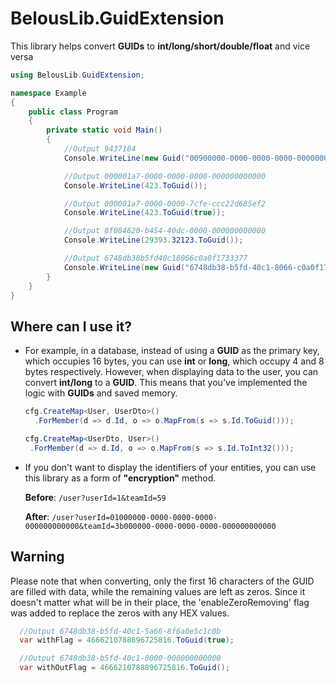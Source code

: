 # BelousLib.GuidExtension
This library helps convert **GUIDs** to **int/long/short/double/float** and vice versa

```csharp
using BelousLib.GuidExtension;

namespace Example
{
    public class Program
    {
        private static void Main()
        {
            //Output 9437184
            Console.WriteLine(new Guid("00900000-0000-0000-0000-000000000000").ToInt32());

            //Output 000001a7-0000-0000-0000-000000000000
            Console.WriteLine(423.ToGuid());

            //Output 000001a7-0000-0000-7cfe-ccc22d685ef2
            Console.WriteLine(423.ToGuid(true));

            //Output 8f084620-b454-40dc-0000-000000000000
            Console.WriteLine(29393.32123.ToGuid());

            //Output 6748db38b5fd40c18066c0a0f1733377
            Console.WriteLine(new Guid("6748db38-b5fd-40c1-8066-c0a0f1733377").ToStringFromGuidWithoutDashes());
        }
    }
}
```
## Where can I use it?

- For example, in a database, instead of using a **GUID** as the primary key, which occupies 16 bytes, you can use **int** or **long**, which occupy 4 and 8 bytes respectively. However, when displaying data to the user, you can convert **int/long** to a **GUID**. This means that you've implemented the logic with **GUIDs** and saved memory.
  
  ```csharp
  cfg.CreateMap<User, UserDto>()
    .ForMember(d => d.Id, o => o.MapFrom(s => s.Id.ToGuid()));
  ```
   ```csharp
  cfg.CreateMap<UserDto, User>()
    .ForMember(d => d.Id, o => o.MapFrom(s => s.Id.ToInt32()));
  ```
- If you don't want to display the identifiers of your entities, you can use this library as a form of **"encryption"** method.

  **Before**: `/user?userId=1&teamId=59`
  
  **After**: `/user?userId=01000000-0000-0000-0000-000000000000&teamId=3b000000-0000-0000-0000-000000000000`
  
  
## Warning

Please note that when converting, only the first 16 characters of the GUID are filled with data, while the remaining values are left as zeros. Since it doesn't matter what will be in their place, the 'enableZeroRemoving' flag was added to replace the zeros with any HEX values.

```csharp
  //Output 6748db38-b5fd-40c1-5a66-8f6a0e5c1c0b
  var withFlag = 4666210788896725816.ToGuid(true);

  //Output 6748db38-b5fd-40c1-0000-000000000000
  var withOutFlag = 4666210788896725816.ToGuid();
```
